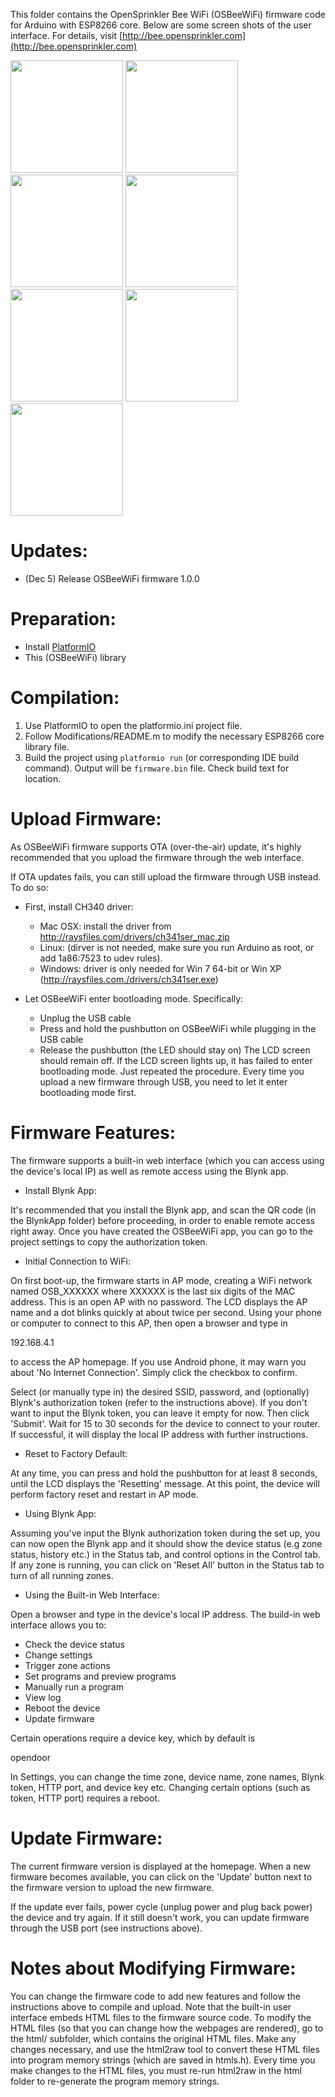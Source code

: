 
This folder contains the OpenSprinkler Bee WiFi (OSBeeWiFi) firmware code for Arduino with ESP8266 core. Below are some screen shots of the user interface. For details, visit [http://bee.opensprinkler.com](http://bee.opensprinkler.com)


<img src="Screenshots/osbee1.png" height=180> <img src="Screenshots/osbee6.png" height=180> <img src="Screenshots/osbee5.png" height=180> <img src="Screenshots/osbee4.png" height=180> <img src="Screenshots/osbee3.png" height=180> <img src="Screenshots/osbee7.png" height=180> <img src="Screenshots/osbee8.png" height=180>

Updates:
=======
* (Dec 5) Release OSBeeWiFi firmware 1.0.0

Preparation:
===========
* Install [PlatformIO](https://platformio.org/)
* This (OSBeeWiFi) library

Compilation:
===========

1. Use PlatformIO to open the platformio.ini project file.
2. Follow Modifications/README.m to modify the necessary ESP8266 core library file.
3. Build the project using ```platformio run``` (or corresponding IDE build command). Output will be ```firmware.bin``` file. Check build text for location.

Upload Firmware:
=========

As OSBeeWiFi firmware supports OTA (over-the-air) update, it's highly recommended that you upload the firmware through the web interface.

If OTA updates fails, you can still upload the firmware through USB instead. To do so:

* First, install CH340 driver:
  - Mac OSX: install the driver from http://raysfiles.com/drivers/ch341ser_mac.zip
  - Linux: (dirver is not needed, make sure you run Arduino as root, or add 1a86:7523 to udev rules).
  - Windows: driver is only needed for Win 7 64-bit or Win XP (http://raysfiles.com./drivers/ch341ser.exe)

* Let OSBeeWiFi enter bootloading mode. Specifically:
  - Unplug the USB cable
  - Press and hold the pushbutton on OSBeeWiFi while plugging in the USB cable
  - Release the pushbutton (the LED should stay on)
  The LCD screen should remain off. If the LCD screen lights up, it has failed to enter bootloading mode. Just repeated the procedure. Every time you upload a new firmware through USB, you need to let it enter bootloading mode first.

Firmware Features:
=================

The firmware supports a built-in web interface (which you can access using the device's local IP) as well as remote access using the Blynk app. 

* Install Blynk App:

It's recommended that you install the Blynk app, and scan the QR code (in the BlynkApp folder) before proceeding, in order to enable remote access right away. Once you have created the OSBeeWiFi app, you can go to the project settings to copy the authorization token.


* Initial Connection to WiFi:

On first boot-up, the firmware starts in AP mode, creating a WiFi network named OSB_XXXXXX where XXXXXX is the last six digits of the MAC address. This is an open AP with no password. The LCD displays the AP name and a dot blinks quickly at about twice per second. Using your phone or computer to connect to this AP, then open a browser and type in

192.168.4.1

to access the AP homepage. If you use Android phone, it may warn you about 'No Internet Connection'. Simply click the checkbox to confirm.

Select (or manually type in) the desired SSID, password, and (optionally) Blynk's authorization token (refer to the instructions above). If you don't want to input the Blynk token, you can leave it empty for now. Then click 'Submit'. Wait for 15 to 30 seconds for the device to connect to your router. If successful, it will display the local IP address with further instructions.


* Reset to Factory Default:

At any time, you can press and hold the pushbutton for at least 8 seconds, until the LCD displays the 'Resetting' message. At this point, the device will perform factory reset and restart in AP mode.


* Using Blynk App:

Assuming you've input the Blynk authorization token during the set up, you can now open the Blynk app and it should show the device status (e.g zone status, history etc.) in the Status tab, and control options in the Control tab. If any zone is running, you can click on 'Reset All' button in the Status tab to turn of all running zones.


* Using the Built-in Web Interface:

Open a browser and type in the device's local IP address. The build-in web interface allows you to:

  - Check the device status
  - Change settings
  - Trigger zone actions
  - Set programs and preview programs
  - Manually run a program
  - View log
  - Reboot the device
  - Update firmware
  
Certain operations require a device key, which by default is

opendoor

In Settings, you can change the time zone, device name, zone names, Blynk token, HTTP port, and device key etc. Changing certain options (such as token, HTTP port) requires a reboot.



Update Firmware:
===============

The current firmware version is displayed at the homepage. When a new firmware becomes available, you can click on the 'Update' button next to the firmware version to upload the new firmware.

If the update ever fails, power cycle (unplug power and plug back power) the device and try again. If it still doesn't work, you can update firmware through the USB port (see instructions above).


Notes about Modifying Firmware:
===============
You can change the firmware code to add new features and follow the instructions above to compile and upload. Note that the built-in user interface embeds HTML files to the firmware source code. To modify the HTML files (so that you can change how the webpages are rendered), go to the html/ subfolder, which contains the original HTML files. Make any changes necessary, and use the html2raw tool to convert these HTML files into program memory strings (which are saved in htmls.h). Every time you make changes to the HTML files, you must re-run html2raw in the html folder to re-generate the program memory strings.
